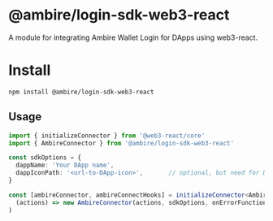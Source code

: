 # @ambire/login-sdk-web3-react

A module for integrating Ambire Wallet Login for DApps using web3-react.

# Install

```console
npm install @ambire/login-sdk-web3-react
```

## Usage

```typescript
import { initializeConnector } from '@web3-react/core'
import { AmbireConnector } from '@ambire/login-sdk-web3-react'

const sdkOptions = {
  dappName: 'Your DApp name',
  dappIconPath: '<url-to-DApp-icon>',       // optional, but need for DApp icon to be shown in Ambire Login modal
}

const [ambireConnector, ambireConnectHooks] = initializeConnector<AmbireConnector>(
  (actions) => new AmbireConnector(actions, sdkOptions, onErrorFunction)
)
```
